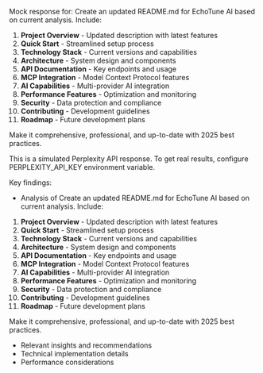 Mock response for: Create an updated README.md for EchoTune AI based on current analysis. Include:

1. **Project Overview** - Updated description with latest features
2. **Quick Start** - Streamlined setup process
3. **Technology Stack** - Current versions and capabilities
4. **Architecture** - System design and components
5. **API Documentation** - Key endpoints and usage
6. **MCP Integration** - Model Context Protocol features
7. **AI Capabilities** - Multi-provider AI integration
8. **Performance Features** - Optimization and monitoring
9. **Security** - Data protection and compliance
10. **Contributing** - Development guidelines
11. **Roadmap** - Future development plans

Make it comprehensive, professional, and up-to-date with 2025 best practices.

This is a simulated Perplexity API response. To get real results, configure PERPLEXITY_API_KEY environment variable.

Key findings:
- Analysis of Create an updated README.md for EchoTune AI based on current analysis. Include:

1. **Project Overview** - Updated description with latest features
2. **Quick Start** - Streamlined setup process
3. **Technology Stack** - Current versions and capabilities
4. **Architecture** - System design and components
5. **API Documentation** - Key endpoints and usage
6. **MCP Integration** - Model Context Protocol features
7. **AI Capabilities** - Multi-provider AI integration
8. **Performance Features** - Optimization and monitoring
9. **Security** - Data protection and compliance
10. **Contributing** - Development guidelines
11. **Roadmap** - Future development plans

Make it comprehensive, professional, and up-to-date with 2025 best practices.
- Relevant insights and recommendations
- Technical implementation details
- Performance considerations